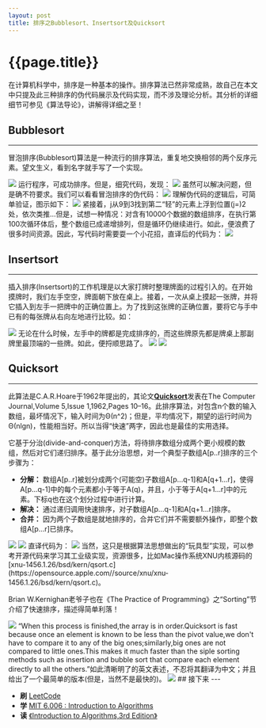 ```yaml
---
layout: post
title: 排序之Bubblesort、Insertsort及Quicksort
---
```

{{page.title}}
=========================

在计算机科学中，排序是一种基本的操作。排序算法已然非常成熟，故自己在本文中只提及此三种排序的伪代码展示及代码实现，而不涉及理论分析。其分析的详细细节可参见《算法导论》，讲解得详细之至！

## Bubblesort
---
冒泡排序(Bubblesort)算法是一种流行的排序算法，重复地交换相邻的两个反序元素。望文生义，看到名字就手写了一个实现。

<img src="/images/posts/2019-02-19/bubbleSort_0.jpg">
运行程序，可成功排序。但是，细究代码，发现：

<img src="/images/posts/2019-02-19/bubbleSortVariant.jpg">
虽然可以解决问题，但是确不符要求。我们可以看看冒泡排序的伪代码：

<img src="/images/posts/2019-02-19/bubbleSort.jpg">
理解伪代码的逻辑后，可简单验证，图示如下：

<img src="/images/posts/2019-02-19/bubbleSortExample.jpg">
紧接着，j从9到3找到第二“轻”的元素上浮到位置(j=)2处，依次类推...但是，试想一种情况：对含有10000个数据的数组排序，在执行第100次循环体后，整个数组已成递增排列，但是循环仍继续进行。如此，便浪费了很多时间资源。因此，写代码时需要耍一个小花招，直译后的代码为：

<img src="/images/posts/2019-02-19/bubbleSort_1.png">

## Insertsort
---
插入排序(Insertsort)的工作机理是以大家打牌时整理牌面的过程引入的。在开始摸牌时，我们左手空空，牌面朝下放在桌上。接着，一次从桌上摸起一张牌，并将它插入到左手一把牌中的正确位置上。为了找到这张牌的正确位置，要将它与手中已有的每张牌从右向左地进行比较。如：

<img src="/images/posts/2019-02-19/insertSort.jpg">
无论在什么时候，左手中的牌都是完成排序的，而这些牌原先都是牌桌上那副牌里最顶端的一些牌。如此，便捋顺思路了。

<img src="/images/posts/2019-02-19/insertSort_0.png">
<img src="/images/posts/2019-02-19/insertSort_1.png">

## Quicksort
---
此算法是C.A.R.Hoare于1962年提出的，其论文[**Quicksort**](https://academic.oup.com/comjnl/article/5/1/10/395338)发表在The Computer Journal,Volume 5,Issue 1,1962,Pages 10–16。此排序算法，对包含n个数的输入数组，最坏情况下，输入时间为Θ(n^2)；但是，平均情况下，期望的运行时间为Θ(nlgn)，性能相当好。所以当得“快速”两字，因此也是最佳的实用选择。

它基于分治(divide-and-conquer)方法，将待排序数组分成两个更小规模的数组，然后对它们递归排序。基于此分治思想，对一个典型子数组A[p..r]排序的三个步骤为：
- **分解：** 数组A[p..r]被划分成两个(可能空)子数组A[p...q-1]和A[q+1...r]，使得A[p...q-1]中的每个元素都小于等于A(q)，并且，小于等于A[q+1...r]中的元素。下标q也在这个划分过程中进行计算。
- **解决：** 通过递归调用快速排序，对子数组A[p...q-1]和A[q+1...r]排序。
- **合并：** 因为两个子数组是就地排序的，合并它们并不需要额外操作，即整个数组A[p...r]已排序。

<img src="/images/posts/2019-02-19/quickSort_0.png">
<img src="/images/posts/2019-02-19/quickSortDescription.jpg">
直译代码为：

<img src="/images/posts/2019-02-19/quickSort_1.png">
当然，这只是根据算法思想做出的“玩具型”实现，可以参考开源代码来学习其工业级实现，资源很多，比如Mac操作系统XNU内核源码的[xnu-1456.1.26/bsd/kern/qsort.c](https://opensource.apple.com//source/xnu/xnu-1456.1.26/bsd/kern/qsort.c)。

Brian W.Kernighan老爷子也在《The Practice of Programming》之“Sorting”节介绍了快速排序，描述得简单利落！

<img src="/images/posts/2019-02-19/quickSort_Kernighan.jpeg">
“When this process is finished,the array is in order.Quicksort is fast because once an element is known to be less than the pivot value,we don't have to compare it to any of the big ones;similarly,big ones are not compared to little ones.This makes it much faster than the siple sorting methods such as insertion and bubble sort that compare each element directly to all the others.”如此清晰明了的英文表述，不忍将其翻译为中文；并且给出了一个最简单的版本(但是，当然不是最快的)。

<img src="/images/posts/2019-02-19/quickSort_code_Kernighan.png">
## 接下来
---

- **刷** [LeetCode](https://leetcode.com)
- **学** [MIT 6.006 : Introduction to Algorithms](https://ocw.mit.edu/courses/electrical-engineering-and-computer-science/6-006-introduction-to-algorithms-fall-2011/)
- **读** [《Introduction to Algorithms,3rd Edition》](https://www.amazon.com/Introduction-Algorithms-3rd-MIT-Press/dp/0262033844/ref=sr_1_1?keywords=Introduction+to+Algorithms%2C+3rd+Edition&qid=1555831641&s=gateway&sr=8-1)
